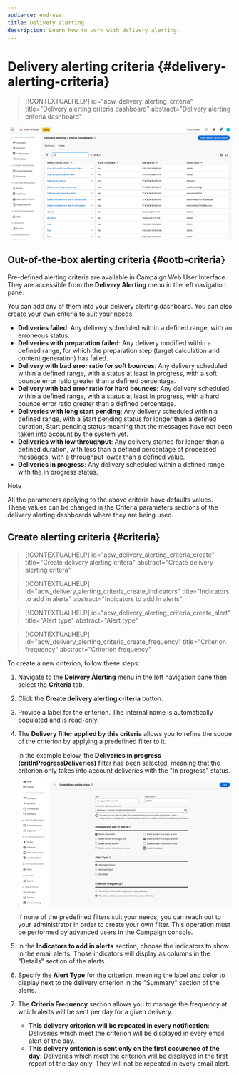 ```yaml
---
audience: end-user
title: Delivery alerting
description: Learn how to work with delivery alerting.
---
```

# Delivery alerting criteria {#delivery-alerting-criteria}

>[!CONTEXTUALHELP]
>id="acw_delivery_alerting_criteria"
>title="Delivery alerting criteria dashboard"
>abstract="Delivery alerting criteria dashboard"

![](assets/alerting-criteria-list.png)

## Out-of-the-box alerting criteria {#ootb-criteria}

Pre-defined alerting criteria are available in Campaign Web User Interface. They are accessible from the **Delivery Alerting** menu in the left navigation pane.

You can add any of them into your delivery alerting dashboard. You can also create your own criteria to suit your needs.

* **Deliveries failed**: Any delivery scheduled within a defined range, with an erroneous status.
* **Deliveries with preparation failed**: Any delivery modified within a defined range, for which the preparation step (target calculation and content generation) has failed. 
* **Delivery with bad error ratio for soft bounces**: Any delivery scheduled within a defined range, with a status at least In progress, with a soft bounce error ratio greater than a defined percentage.
* **Delivery with bad error ratio for hard bounces**: Any delivery scheduled within a defined range, with a status at least In progress, with a hard bounce error ratio greater than a defined percentage.
* **Deliveries with long start pending**: Any delivery scheduled within a defined range, with a Start pending status for longer than a defined duration, Start pending status meaning that the messages have not been taken into account by the system yet.
* **Deliveries with low throughput**: Any delivery started for longer than a defined duration, with less than a defined percentage of processed messages, with a throughput lower than a defined value.
* **Deliveries in progress**: Any delivery scheduled within a defined range, with the In progress status.

>[!NOTE]
>
>All the parameters applying to the above criteria have defaults values. These values can be changed in the Criteria parameters sections of the delivery alerting dashboards where they are being used.

## Create alerting criteria {#criteria}

>[!CONTEXTUALHELP]
>id="acw_delivery_alerting_criteria_create"
>title="Create delivery alerting critera"
>abstract="Create delivery alerting critera"

>[!CONTEXTUALHELP]
>id="acw_delivery_alerting_criteria_create_indicators"
>title="Indicators to add in alerts"
>abstract="Indicators to add in alerts"

>[!CONTEXTUALHELP]
>id="acw_delivery_alerting_criteria_create_alert"
>title="Alert type"
>abstract="Alert type"

>[!CONTEXTUALHELP]
>id="acw_delivery_alerting_criteria_create_frequency"
>title="Criterion frequency"
>abstract="Criterion frequency"

To create a new criterion, follow these steps:

1. Navigate to the **Delivery Àlerting** menu in the left navigation pane then select the **Criteria** tab.
1. Click the **Create delivery alerting criteria** button.
1. Provide a label for the criterion. The internal name is automatically populated and is read-only.
1. The **Delivery filter applied by this criteria** allows you to refine the scope of the criterion by applying a predefined filter to it.

    In the example below, the **Deliveries in progress (critInProgressDeliveries)** filter has been selected, meaning that the criterion only takes into account deliveries with the "In progress" status.

    ![](assets/alerting-criteria-properties.png)

    If none of the predefined filters suit your needs, you can reach out to your administrator in order to create your own filter. This operation must be performed by advanced users in the Campaign console.

1. In the **Indicators to add in alerts** section, choose the indicators to show in the email alerts. Those indicators will display as columns in the "Details" section of the alerts.

1.  Specify the **Alert Type** for the criterion, meaning the label and color to display next to the delivery criterion in the "Summary" section of the alerts.

1. The **Criteria Frequency** section allows you to manage the frequency at which alerts will be sent per day for a given delivery.

    * **This delivery criterion will be repeated in every notification**: Deliveries which meet the criterion will be displayed in every email alert of the day.
    * **This delivery criterion is sent only on the first occurence of the day**: Deliveries which meet the criterion will be displayed in the first report of the day only. They will not be repeated in every email alert.
